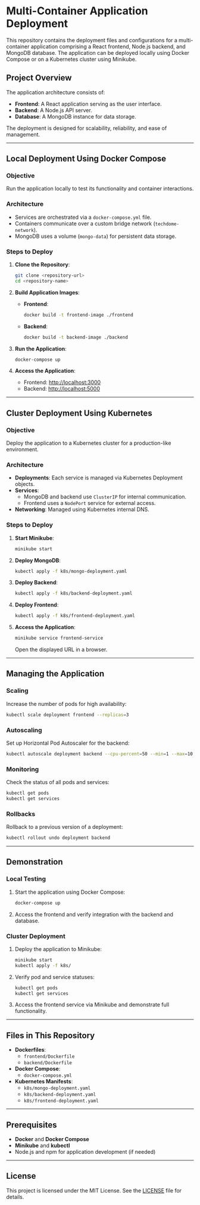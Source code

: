 
# Multi-Container Application Deployment

This repository contains the deployment files and configurations for a multi-container application comprising a React frontend, Node.js backend, and MongoDB database. The application can be deployed locally using Docker Compose or on a Kubernetes cluster using Minikube.

## Project Overview

The application architecture consists of:
- **Frontend**: A React application serving as the user interface.
- **Backend**: A Node.js API server.
- **Database**: A MongoDB instance for data storage.

The deployment is designed for scalability, reliability, and ease of management.

---

## Local Deployment Using Docker Compose

### Objective
Run the application locally to test its functionality and container interactions.

### Architecture
- Services are orchestrated via a `docker-compose.yml` file.
- Containers communicate over a custom bridge network (`techdome-network`).
- MongoDB uses a volume (`mongo-data`) for persistent data storage.

### Steps to Deploy
1. **Clone the Repository**:
   ```bash
   git clone <repository-url>
   cd <repository-name>
   ```

2. **Build Application Images**:
   - **Frontend**:
     ```bash
     docker build -t frontend-image ./frontend
     ```
   - **Backend**:
     ```bash
     docker build -t backend-image ./backend
     ```

3. **Run the Application**:
   ```bash
   docker-compose up
   ```

4. **Access the Application**:
   - Frontend: [http://localhost:3000](http://localhost:3000)
   - Backend: [http://localhost:5000](http://localhost:5000)

---

## Cluster Deployment Using Kubernetes

### Objective
Deploy the application to a Kubernetes cluster for a production-like environment.

### Architecture
- **Deployments**: Each service is managed via Kubernetes Deployment objects.
- **Services**:
  - MongoDB and backend use `ClusterIP` for internal communication.
  - Frontend uses a `NodePort` service for external access.
- **Networking**: Managed using Kubernetes internal DNS.

### Steps to Deploy
1. **Start Minikube**:
   ```bash
   minikube start
   ```

2. **Deploy MongoDB**:
   ```bash
   kubectl apply -f k8s/mongo-deployment.yaml
   ```

3. **Deploy Backend**:
   ```bash
   kubectl apply -f k8s/backend-deployment.yaml
   ```

4. **Deploy Frontend**:
   ```bash
   kubectl apply -f k8s/frontend-deployment.yaml
   ```

5. **Access the Application**:
   ```bash
   minikube service frontend-service
   ```
   Open the displayed URL in a browser.

---

## Managing the Application

### Scaling
Increase the number of pods for high availability:
```bash
kubectl scale deployment frontend --replicas=3
```

### Autoscaling
Set up Horizontal Pod Autoscaler for the backend:
```bash
kubectl autoscale deployment backend --cpu-percent=50 --min=1 --max=10
```

### Monitoring
Check the status of all pods and services:
```bash
kubectl get pods
kubectl get services
```

### Rollbacks
Rollback to a previous version of a deployment:
```bash
kubectl rollout undo deployment backend
```

---

## Demonstration

### Local Testing
1. Start the application using Docker Compose:
   ```bash
   docker-compose up
   ```
2. Access the frontend and verify integration with the backend and database.

### Cluster Deployment
1. Deploy the application to Minikube:
   ```bash
   minikube start
   kubectl apply -f k8s/
   ```
2. Verify pod and service statuses:
   ```bash
   kubectl get pods
   kubectl get services
   ```
3. Access the frontend service via Minikube and demonstrate full functionality.

---

## Files in This Repository

- **Dockerfiles**:
  - `frontend/Dockerfile`
  - `backend/Dockerfile`
- **Docker Compose**:
  - `docker-compose.yml`
- **Kubernetes Manifests**:
  - `k8s/mongo-deployment.yaml`
  - `k8s/backend-deployment.yaml`
  - `k8s/frontend-deployment.yaml`

---

## Prerequisites

- **Docker** and **Docker Compose**
- **Minikube** and **kubectl**
- Node.js and npm for application development (if needed)

---

## License

This project is licensed under the MIT License. See the [LICENSE](LICENSE) file for details.
